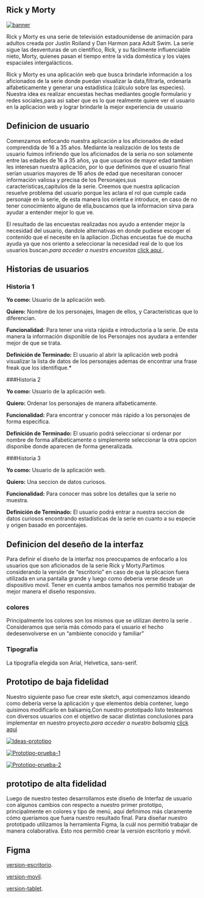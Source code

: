 
## Rick y Morty

<a href="https://ibb.co/6sN0d8N"><img src="https://i.ibb.co/q1xYZCx/banner.jpg" alt="banner" border="0" /></a>

 Rick y Morty es una serie de televisión estadounidense de animación para adultos creada por Justin Roiland y Dan Harmon para Adult Swim. La serie sigue las desventuras de un científico, Rick, y su fácilmente influenciable nieto, Morty, quienes pasan el tiempo entre la vida doméstica y los viajes espaciales intergalácticos.

Rick y Morty es una aplicación web que busca brindarle información  a los aficionados de la serie donde puedan visualizar la data,filtrarla, ordenarla alfabeticamente y generar una estadística (cálculo sobre las especies). Nuestra idea es realizar  encuestas hechas mediantes  google formulario y redes sociales,para asi saber que es lo que realmente quiere ver el usuario en la aplicacion web y lograr  brindarle la mejor experiencia de usuario


## Definicion de usuario 

Comenzamos enfocando nuestra aplicación a los aficionados de edad comprendida de 16 a 35 años. Mediante la realización de los tests de usuario fuimos infiriendo que los aficionados de la seria no son solamente entre las edades de 16 a 35 años, ya que usuarios de mayor edad tambien les interesan  nuestra aplicación, por lo que definimos que el usuario final serían usuarios mayores de 16 años de edad que necesitaran conocer información valiosa y precisa de los Personajes,sus caracteristicas,capitulos de la serie.
 Creemos que nuestra aplicacion resuelve  problema del usuario  porque les aclara el rol que cumple cada personaje en la serie, de esta manera los orienta e introduce, en caso de no tener  conocimiento alguno de ella,buscamos que la informacion sirva para ayudar a entender mejor lo que ve.

El resultado de las encuestas realizadas nos ayudo a entender mejor la necesidad del usuario, dandole alternativas en donde pudiese escoger el contenido que el necesite en la apliacion .Dichas encuestas fue de mucha ayuda ya que nos oriento a seleccionar la necesidad real de lo que los usuarios  buscan.*para acceder a nuestrs encuestas* [click aqui ](https://docs.google.com/forms/d/1Y3Z6RJXadjELC6KrowbKjxcU2KmKy3Y1UO2KrmwNyys/edit).


## Historias de usuarios 

### Historia 1

**Yo como:** Usuario de la aplicación web.

**Quiero:** Nombre de los personajes, Imagen de ellos, y Caracteristicas que lo diferencian.

**Funcionalidad:** Para tener una vista rápida e introductoria a la serie. De esta manera la información disponible de los Personajes nos ayudara a entender mejor de que se trata.

**Definición de Terminado:** El usuario al abrir la aplicación web podrá visualizar la lista de datos de los personajes ademas de encontrar una frase freak que los identifique.*

###Historia 2

**Yo como:** Usuario de la aplicación web.

**Quiero:** Ordenar los personajes de manera alfabeticamente.

**Funcionalidad:** Para encontrar y conocer más rápido a los personajes  de forma especifica.

**Definición de Terminado:** El usuario podrá seleccionar si ordenar por nombre de forma alfabeticamente o simplemente seleccionar
la otra opcion disponibe donde aparecen de forma generalizada.

###Historia 3

**Yo como:** Usuario de la aplicación web.

**Quiero:** Una seccion de datos curiosos.

**Funcionalidad:** Para conocer mas sobre los detalles que la serie no muestra.

**Definición de Terminado:** El usuario podrá entrar a nuestra seccion de datos curiosos encontrando estadísticas de la serie
en cuanto a su especie y origen basado en porcentajes.


## Definicion del deseño de la interfaz

Para definir el diseño de la interfaz nos preocupamos de enfocarlo a los usuarios que son aficionados de la serie Rick y Morty.Partimos considerando la versión de “escritorio” en caso de que la plicacion fuera utilizada en una pantalla grande y luego como deberia verse desde un dispositivo movil. Tener en cuenta ambos tamaños nos permitió trabajar de mejor manera el diseño responsivo.

### colores

Principalmente los colores son los mismos que se utilizan dentro la serie . Consideramos que sería más cómodo para el usuario el hecho dedesenvolverse en un “ambiente conocido y familiar”

### Tipografía

La tipografía elegida son Arial, Helvetica, sans-serif.


## Prototipo de baja fidelidad
Nuestro siguiente paso fue crear este sketch, aqui comenzamos ideando como debería verse la aplicación y que elementos debía contener, luego quisimos modificarlo en balsamiq.Con nuestro prototipado listo testeamos con diversos usuarios con el objetivo de sacar distintas conclusiones para implementar en nuestro proyecto.*para acceder a nuestro balsamiq* [click aqui ](https://balsamiq.cloud/s1cpqs0/pqxt9gm/rF1B0)

<a href="https://ibb.co/x6rSdMk"><img src="https://i.ibb.co/WfRWjch/Ideas-prototipo.jpg" alt="Ideas-prototipo" border="0" /></a>

<a href="https://ibb.co/xXwR25c"><img src="https://i.ibb.co/fqZPX0K/Prototipo-prueba-1.jpg" alt="Prototipo-prueba-1" border="0" /></a>

<a href="https://ibb.co/BGbkKXy"><img src="https://i.ibb.co/RNf84x3/Prototipo-prueba-2.jpg" alt="Prototipo-prueba-2" border="0" /></a>

## prototipo de alta fidelidad
Luego de nuestro testeo desarrollamos este diseño de Interfaz de usuario con algunos cambios con respecto a nuestro primer prototipo, principalmente en colores y tipo de menú, aquí definimos más claramente cómo queríamos que fuera nuestro resultado final. Para diseñar nuestro prototipado utilizamos la herramienta Figma, la cuál nos permitió trabajar de manera colaborativa. Esto nos permitió crear la versión escritorio y móvil.

## Figma

[version-escritorio](https://www.figma.com/file/Bu1UwmevLKlBUuyEkYksJz/Untitled?node-id=107%3A2).

[version-movil](https://www.figma.com/file/Bu1UwmevLKlBUuyEkYksJz/Untitled?node-id=67%3A3).

[version-tablet](https://www.figma.com/file/Bu1UwmevLKlBUuyEkYksJz/Untitled?node-id=15%3A8).

